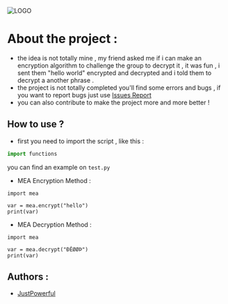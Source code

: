 ![LOGO](https://www.mediafire.com/convkey/e8c7/hbtduchh0f0bmzvzg.jpg)

# About the project :
- the idea is not totally mine , my friend asked me if i can make an encryption algorithm to challenge the group to decrypt it , it was fun , i sent them "hello world" encrypted and decrypted and i told them to decrypt a another phrase .
- the project is not totally completed you'll find some errors and bugs , if you want to report bugs just use [Issues Report](https://github.com/JustPowerful/Multiplying-encryption-algorithm/issues) 
- you can also contribute to make the project more and more better !

## How to use ?
- first you need to import the script , like this :
```python
import functions
```
you can find an example on ``test.py``

- MEA Encryption Method :
```
import mea

var = mea.encrypt("hello")
print(var)
```

- MEA Decryption Method :
```
import mea

var = mea.decrypt("ÐÊØØÞ")
print(var)
```
## Authors :

- [JustPowerful](https://github.com/JustPowerful)
